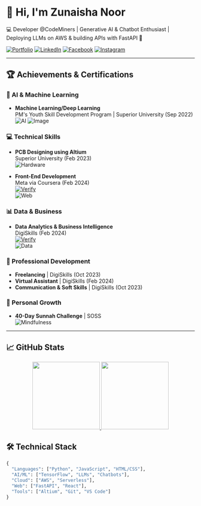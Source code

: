 # 👋 Hi, I'm Zunaisha Noor

💻 Developer @CodeMiners | Generative AI & Chatbot Enthusiast | Deploying LLMs on AWS & building APIs with FastAPI 🚀

[![Portfolio](https://img.shields.io/badge/🌐-Portfolio-blue)](https://zunaishanoorportfolio.netlify.app)
[![LinkedIn](https://img.shields.io/badge/🔗-LinkedIn-blue)](https://linkedin.com/in/zunaisha-noor-982791315)
[![Facebook](https://img.shields.io/badge/📘-Facebook-blue)](https://facebook.com/profile.php?id=61565115026868)
[![Instagram](https://img.shields.io/badge/📸-Instagram-red)]([https://instagram.com/zunaisha1767](https://www.instagram.com/zunaisha1767?igsh=MWNoeGwzeGZld2MwZw==))

---

## 🏆 Achievements & Certifications

### 🤖 AI & Machine Learning
- **Machine Learning/Deep Learning**  
  PM's Youth Skill Development Program | Superior University (Sep 2022)  
  ![AI](https://img.shields.io/badge/🔬-AI-yellowgreen)
  ![Image](https://github.com/user-attachments/assets/3ffed655-e048-4f3f-83cd-631ac501eddf)

### 💻 Technical Skills
- **PCB Designing using Altium**  
  Superior University (Feb 2023)  
  ![Hardware](https://img.shields.io/badge/🔌-Hardware-orange)

- **Front-End Development**  
  Meta via Coursera (Feb 2024)  
  [![Verify](https://img.shields.io/badge/📜-Verify_Certificate-blue)](https://coursera.org/verify/72Y5ZXSY8KNR)  
  ![Web](https://img.shields.io/badge/🌐-Web_Dev-brightgreen)

### 📊 Data & Business
- **Data Analytics & Business Intelligence**  
  DigiSkills (Feb 2024)  
  [![Verify](https://img.shields.io/badge/📜-Verify_Certificate-blue)](https://digiskills.pk/verify)  
  ![Data](https://img.shields.io/badge/📈-Data_Analytics-blueviolet)

### 🚀 Professional Development
- **Freelancing** | DigiSkills (Oct 2023)  
- **Virtual Assistant** | DigiSkills (Feb 2024)  
- **Communication & Soft Skills** | DigiSkills (Oct 2023)  

### 🌱 Personal Growth
- **40-Day Sunnah Challenge** | SOSS  
  ![Mindfulness](https://img.shields.io/badge/🧠-Mindfulness-success)

---

## 📈 GitHub Stats

<div align="center">
  <a href="https://github.com/ZunaishaN00R">
    <img height="180em" src="https://github-readme-stats.vercel.app/api?username=ZunaishaN00R&show_icons=true&theme=radical&hide_border=true&count_private=true" />
    <img height="180em" src="https://github-readme-stats.vercel.app/api/top-langs/?username=ZunaishaN00R&layout=compact&theme=radical&hide_border=true&langs_count=8" />
  </a>
</div>

## 🛠️ Technical Stack
```python
{
  "Languages": ["Python", "JavaScript", "HTML/CSS"],
  "AI/ML": ["TensorFlow", "LLMs", "Chatbots"],
  "Cloud": ["AWS", "Serverless"],
  "Web": ["FastAPI", "React"],
  "Tools": ["Altium", "Git", "VS Code"]
}


